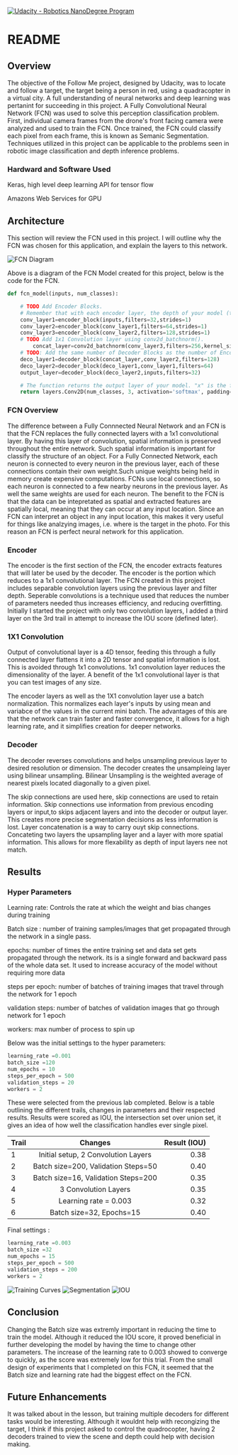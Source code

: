 [![Udacity - Robotics NanoDegree Program](https://s3-us-west-1.amazonaws.com/udacity-robotics/Extra+Images/RoboND_flag.png)](https://www.udacity.com/robotics)

# README #
## Overview ##

   The objective of the Follow Me project, designed by Udacity, was to locate and follow a target, the target being a person in red, using a quadracopter in a virtual city. A full understanding of neural networks and deep learning was pertanint for succeeding in this project. A Fully Convolutional Neural Network (FCN) was used to solve this perception classification problem. First, individual camera frames from the drone's front facing camera were analyzed and used to train the FCN. Once trained, the FCN could classify each pixel from each frame, this is known as Semanic Segmentation. Techniques utilized in this project can be applicable to the problems seen in robotic image classification and depth inference problems.   

### Hardward and Software Used ###  

Keras, high level deep learning API for tensor flow

Amazons Web Services for GPU


## Architecture ##

This section will review the FCN  used in this project. I will outline why the FCN was chosen for this application, and explain the layers to this network. 

![FCN Diagram](https://github.com/GlennPatrickMurphy/Follow_Me/blob/master/docs/FCN_Diagram.PNG)

Above is a diagram of the FCN Model created for this project, below is the code for the FCN. 

```python
def fcn_model(inputs, num_classes):

    # TODO Add Encoder Blocks. 
    # Remember that with each encoder layer, the depth of your model (the number of filters) increases.
    conv_layer1=encoder_block(inputs,filters=32,strides=1)
    conv_layer2=encoder_block(conv_layer1,filters=64,strides=1)
    conv_layer3=encoder_block(conv_layer2,filters=128,strides=1)
    # TODO Add 1x1 Convolution layer using conv2d_batchnorm().
        concat_layer=conv2d_batchnorm(conv_layer3,filters=256,kernel_size=3,strides=1)
    # TODO: Add the same number of Decoder Blocks as the number of Encoder Blocks
    deco_layer1=decoder_block(concat_layer,conv_layer2,filters=128)
    deco_layer2=decoder_block(deco_layer1,conv_layer1,filters=64)
    output_layer=decoder_block(deco_layer2,inputs,filters=32)

    # The function returns the output layer of your model. "x" is the final layer obtained from the last decoder_block()
    return layers.Conv2D(num_classes, 3, activation='softmax', padding='same')(output_layer)
```

### FCN Overview ###

The difference between a Fully Connnected Neural Network and an FCN is that the FCN replaces the fully connected layers with a 1x1 convolutional layer. By having this layer of convolution, spatial information is preserved throughout the entire network. Such spatial information is important for classify the structure of an object. For a Fully Connected Network, each neuron is connected to every neuron in the previous layer, each of these connections contain their own weight.Such unique weights being held in memory create expensive computations. FCNs use local connections, so each neuron is connected to a few nearby neurons in the previous layer. As well the same weights are used for each neuron. The benefit to the FCN is that the data can be intepretated as spatial and extracted features are spatially local, meaning that they can occur at any input location. Since an FCN can interpret an object in any input location, this makes it very useful for things like analzying images, i.e. where is the target in the photo. For this reason an FCN is perfect neural network for this application.  

### Encoder ###

The encoder is the first section of the FCN, the encoder extracts features that will later be used by the decoder. The encoder is the portion which reduces to a 1x1 convolutional layer. The FCN created in this project includes separable convolution layers using the previous layer and filter depth. Seperable convolutions is a technique used that reduces the number of parameters needed thus increases efficiency, and reducing overfitting. Initially I started the project with only two convolution layers, I added a third layer on the 3rd trail in attempt to increase the IOU score (defined later).   

### 1X1 Convolution ###

Output of convolutional layer is a 4D tensor, feeding this through a fully connected layer flattens it into a 2D tensor and spatial information is lost. This is avoided through 1x1 convolutions. 1x1 convolution layer reduces the dimensionality of the layer. A benefit of the 1x1 convolutional layer is that you can test images of any size.  

 The encoder layers as well as the 1X1 convolution layer use a batch normalization. This normalizes each layer's inputs by using mean and variabce of the values in the current mini batch. The advantages of this are that the network can train faster and faster convergence, it allows for a high learning rate, and it simplifies creation for deeper networks.

### Decoder ### 

The decoder reverses convolutions and helps unsampling previous layer to desired resolution or dimension. The decoder creates the unsampleing layer using bilinear unsampling. Bilinear Unsampling is the weighted average of nearest pixels located diagonally to a given pixel.

The skip connections are used here, skip connections are used to retain information. Skip connections use information from previous encoding layers or input,to skips adjacent layers and into the decoder or output layer. This creates more precise segmentation decisions as less information is lost. Layer concatenation is a way to carry ouyt skip connections. Concateting two layers the upsampling layer and a layer with more spatial information. This allows for more flexability as depth of input layers nee not match.


## Results ##
### Hyper Parameters ###

Learning rate: Controls the rate at which the weight and bias changes during training

Batch size : number of training samples/images that get propagated through the network in a single pass. 

epochs: number of times the entire training set and data set gets propagated through the network. its is a single forward and backward pass of the whole data set. It used to increase accuracy of the model without requiring more data

steps per epoch: number of batches of training images that travel through the network for 1 epoch 

validation steps: number of batches of validation images that go through network for 1 epoch 

workers: max number of process to spin up 

Below was the initial settings to the hyper parameters:
```python
learning_rate =0.001
batch_size =120
num_epochs = 10
steps_per_epoch = 500
validation_steps = 20
workers = 2
```
These were selected from the previous lab completed. Below is a table outlining the different trails, changes in parameters and their respected results. Results were scored as IOU, the intersection set over union set, it gives an idea of how well the classification handles ever single pixel.

| Trail         | Changes       | Result (IOU)|
| ------------- |:-------------:| -----:|
| 1    | Initial setup, 2 Convolution Layers|0.38 |
| 2    | Batch size=200, Validation Steps=50      |0.40 |
| 3    | Batch size=16, Validation Steps=200   |0.35 |
| 4    | 3 Convolution Layers |0.35 |
| 5    | Learning rate = 0.003 |0.32 |
| 6    | Batch size=32, Epochs=15 |0.40 |

Final settings : 
```python 
learning_rate =0.003
batch_size =32
num_epochs = 15
steps_per_epoch = 500
validation_steps = 200
workers = 2
```
![Training Curves](https://github.com/GlennPatrickMurphy/Follow_Me/blob/master/docs/Training_Curves.PNG)
![Segmentation](https://github.com/GlennPatrickMurphy/Follow_Me/blob/master/docs/Segmentation.PNG)
![IOU](https://github.com/GlennPatrickMurphy/Follow_Me/blob/master/docs/Score.PNG)

## Conclusion ##

Changing the Batch size was extremly important in reducing the time to train the model. Although it reduced the IOU score, it proved beneficial in further developing the model by having the time to change other parameters. The increase of the learning rate to 0.003 showed to converge to quickly, as the score was extremely low for this trial. From the small design of experiments that I completed on this FCN, it seemed that the Batch size and learning rate had the biggest effect on the FCN. 

## Future Enhancements ##

It was talked about in the lesson, but training multiple decoders for different tasks would be interesting. Although it wouldnt help with recongizing the target, I think if this project asked to control the quadrocopter, having 2 decoders trained to view the scene and depth could help with decision making. 


